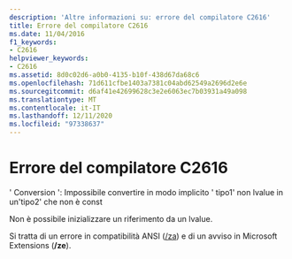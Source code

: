 ```yaml
---
description: 'Altre informazioni su: errore del compilatore C2616'
title: Errore del compilatore C2616
ms.date: 11/04/2016
f1_keywords:
- C2616
helpviewer_keywords:
- C2616
ms.assetid: 8d0c02d6-a0b0-4135-b10f-438d67da68c6
ms.openlocfilehash: 71d611cfbe1403a7381c04abd62549a2696d2e6e
ms.sourcegitcommit: d6af41e42699628c3e2e6063ec7b03931a49a098
ms.translationtype: MT
ms.contentlocale: it-IT
ms.lasthandoff: 12/11/2020
ms.locfileid: "97338637"
---
```

# <a name="compiler-error-c2616"></a>Errore del compilatore C2616

' Conversion ': Impossibile convertire in modo implicito ' tipo1' non lvalue in un'tipo2' che non è const

Non è possibile inizializzare un riferimento da un lvalue.

Si tratta di un errore in compatibilità ANSI ([/za](../../build/reference/za-ze-disable-language-extensions.md)) e di un avviso in Microsoft Extensions (**/ze**).
